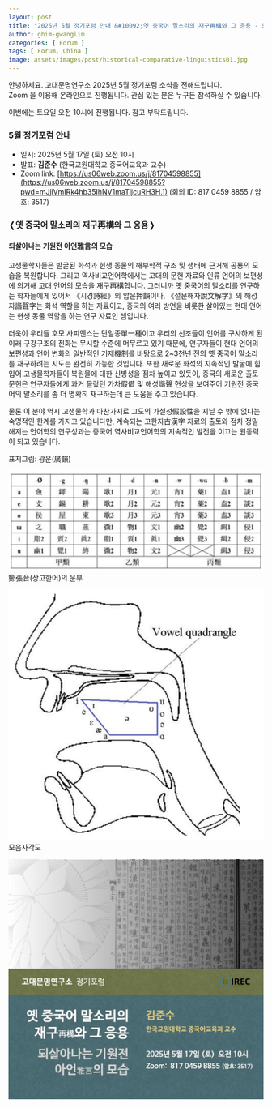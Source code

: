 ```yaml
---
layout: post
title: "2025년 5월 정기포럼 안내 &#10092;옛 중국어 말소리의 재구再構와 그 응용 - 되살아나는 기원전 아언雅言의 모습&#10093;"
author: ghim-gwanglim
categories: [ Forum ]
tags: [ Forum, China ]
image: assets/images/post/historical-comparative-linguistics01.jpg
---
```


안녕하세요. 고대문명연구소 2025년 5월 정기포럼 소식을 전해드립니다.<br> 
Zoom 을 이용해 온라인으로 진행됩니다. 관심 있는 분은 누구든 참석하실 수 있습니다.

이번에는 토요일 오전 10시에 진행됩니다. 참고 부탁드립니다. 


### 5월 정기포럼 안내

- 일시: 2025년 5월 17일 (토) 오전 10시
- 발표: __김준수__ (한국교원대학교 중국어교육과 교수)
- Zoom link: [https://us06web.zoom.us/j/81704598855](https://us06web.zoom.us/j/81704598855?pwd=mJjiVmIRk4hb35IhNV1maTljcuRH3H.1)
  (회의 ID: 817 0459 8855 / 암호: 3517)


### &#10092;옛 중국어 말소리의 재구再構와 그 응용&#10093;
#### 되살아나는 기원전 아언雅言의 모습 

고생물학자들은 발굴된 화석과 현생 동물의 해부학적 구조 및 생태에 근거해 공룡의 모습을 복원합니다. 그리고 역사비교언어학에서는 고대의 문헌 자료와 인류 언어의 보편성에 의거해 고대 언어의 모습을 재구再構합니다. 그러니까 옛 중국어의 말소리를 연구하는 학자들에게 있어서 《시경詩經》의 압운押韻이나, 《설문해자說文解字》의 해성자諧聲字는 화석 역할을 하는 자료이고, 중국의 여러 방언을 비롯한 살아있는 현대 언어는 현생 동물 역할을 하는 연구 자료인 셈입니다. 

더욱이 우리들 호모 사피엔스는 단일종單一種이고 우리의 선조들이 언어를 구사하게 된 이래 구강구조의 진화는 무시할 수준에 머무르고 있기 때문에, 연구자들이 현대 언어의 보편성과 언어 변화의 일반적인 기제機制를 바탕으로 2~3천년 전의 옛 중국어 말소리를 재구하려는 시도는 완전히 가능한 것입니다. 또한 새로운 화석의 지속적인 발굴에 힘입어 고생물학자들이 복원물에 대한 신빙성을 점차 높이고 있듯이, 중국의 새로운 출토문헌은 연구자들에게 과거 몰랐던 가차假借 및 해성諧聲 현상을 보여주어 기원전 중국어의 말소리를 좀 더 명확히 재구하는데 큰 도움을 주고 있습니다. 

물론 이 분야 역시 고생물학과 마찬가지로 고도의 가설성假設性을 지닐 수 밖에 없다는 숙명적인 한계를 가지고 있습니다만, 계속되는 고한자古漢字 자료의 출토와 점차 정밀해지는 언어학의 연구성과는 중국어 역사비교언어학의 지속적인 발전을 이끄는 원동력이 되고 있습니다.
<br>

<span class="text-muted">표지그림: 광운(廣韻)</span>
<br>

![](/assets/images/post/historical-comparative-linguistics02.jpg)
<span class="text-muted">鄭張音(상고한어)의 운부</span>
<br>

![](/assets/images/post/historical-comparative-linguistics03.jpg)
<span class="text-muted">모음사각도</span>
<br>

![](/assets/images/post/irec-seminar-poster-2025-05.jpg)
